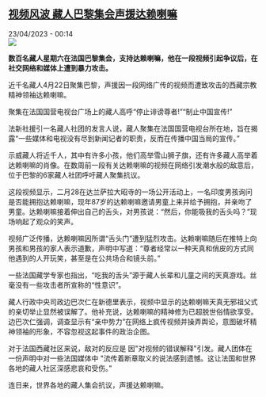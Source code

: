 <!--1682201702000-->
[视频风波 藏人巴黎集会声援达赖喇嘛](https://www.rfi.fr/cn/%E4%B8%AD%E5%9B%BD/20230422-%E8%A7%86%E9%A2%91%E9%A3%8E%E6%B3%A2-%E8%97%8F%E4%BA%BA%E5%B7%B4%E9%BB%8E%E9%9B%86%E4%BC%9A%E5%A3%B0%E6%8F%B4%E8%BE%BE%E8%B5%96%E5%96%87%E5%98%9B)
------

<div>23/04/2023 - 00:14</div><img src="https://s.rfi.fr/media/display/ae59450a-e15a-11ed-878e-005056bfb2b6/w:1280/p:16x9/2023-04-19T095437Z_2075431942_RC2IH0AJGL7D_RTRMADP_3_INDIA-DALAI-LAMA.JPG"><p><strong>数百名藏人星期六在法国巴黎集会，支持达赖喇嘛，他在一段视频引起争议后，在社交网络和媒体上遭到暴力攻击。                    </strong></p><div><p><span><span><span><span><span><span>近千名藏人</span></span><span><span>4</span></span><span><span>月</span></span><span><span>22</span></span><span><span>日聚集巴黎，声援因一段网络广传的视频而遭致攻击的西藏宗教精神领袖达赖喇嘛。</span></span></span></span></span></span></p><p><span><span><span><span><span><span>聚集在法国国营电视台广场上的藏人高呼</span></span><span><span>“</span></span><span><span>停止诽谤尊者</span></span><span><span>!</span></span><span><span>”“</span></span><span><span>制止中国宣传</span></span><span><span>!</span></span><span><span>”</span></span></span></span></span></span></p><p><span><span><span><span><span><span>法新社援引一名藏人社团的发言人说，藏人聚集在法国国营电视台所在地，旨在揭露</span></span><span><span>“</span></span><span><span>一些媒体和电视没有尽到新闻记者的职责，反而在传播中国当局的宣传。</span></span><span><span>”</span></span></span></span></span></span></p><p><span><span><span><span><span><span>示威藏人将近千人，其中有许多小孩，他们高举雪山狮子旗，还有许多藏人高举着达赖喇嘛的肖像。在数周前一段有关达赖喇嘛的视频在网络引发潮水般的敌意后，位于巴黎的</span></span><span><span>6</span></span><span><span>家藏人社团呼吁藏人聚集抗议。</span></span></span></span></span></span></p><p><span><span><span><span><span><span>这段视频显示，二月</span></span><span><span>28</span></span><span><span>在达兰萨拉大昭寺的一场公开活动上，一名印度男孩询问是否能拥抱达赖喇嘛，现年</span></span><span><span>87</span></span><span><span>岁的达赖喇嘛邀请男童上来并给予拥抱，并亲吻了男童。达赖喇嘛接着伸出自己的舌头，对男孩说：</span></span><span><span>“</span></span><span><span>然后，你能吸我的舌头吗？</span></span><span><span>”</span></span><span><span>现场响起了观众的笑声。</span></span></span></span></span></span></p><p><span><span><span><span><span><span>视频广泛传播，达赖喇嘛因所谓</span></span><span><span>“</span></span><span><span>舌头门</span></span><span><span>”</span></span><span><span>遭到猛烈攻击。达赖喇嘛随后在推特上向男孩和男孩的家人表示道歉，声明中写道：</span></span><span><span>“</span></span><span><span>尊者经常以一种天真和俏皮的方式同他遇到的人开玩笑，甚至是在公共场合和镜头前。</span></span><span><span>”</span></span></span></span></span></span></p><p><span><span><span><span><span><span>一些法国藏学专家也指出，“吃我的舌头”源于藏人长辈和儿童之间的天真游戏。丝毫没有一些攻击者所宣称的“性意识”。</span></span></span></span></span></span></p><p><span><span><span><span><span><span>藏人行政中央司政边巴次仁在新德里表示，视频中显示的达赖喇嘛天真无邪祖父式的亲切举止显然被误解了。他补充说，达赖喇嘛的精神修为已超脱世俗情欲享受。边巴次仁强调，调查显示有</span></span><span><span>“</span></span><span><span>亲中势力</span></span><span><span>”</span></span><span><span>在网络上疯传视频并操弄舆论，意图破坏精神领袖的形象，不容忽视这起事件的政治企图。</span></span></span></span></span></span></p><p><span><span><span><span><span><span>对于法国西藏社区来说，敌对的反应是 因"对视频的错误解释"引发。藏人团体在一份声明中对一些法国媒体中 "流传着断章取义的说法感到遗憾。这让法国和世界各地的藏人社区深感悲哀和受伤。</span></span><span><span>”</span></span></span></span></span></span></p><p><span><span><span><span><span><span>连日来，世界各地的藏人集会抗议，声援达赖喇嘛。</span></span></span></span></span></span></p><div data-selfpromo-newsletter></div><div data-selfpromo-app></div></div>

